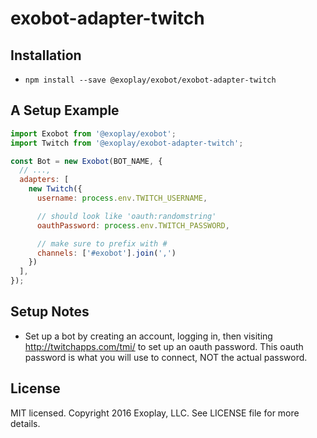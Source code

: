 # exobot-adapter-twitch

## Installation

* `npm install --save @exoplay/exobot/exobot-adapter-twitch`

## A Setup Example

```javascript
import Exobot from '@exoplay/exobot';
import Twitch from '@exoplay/exobot-adapter-twitch';

const Bot = new Exobot(BOT_NAME, {
  // ...,
  adapters: [
    new Twitch({
      username: process.env.TWITCH_USERNAME,

      // should look like 'oauth:randomstring'
      oauthPassword: process.env.TWITCH_PASSWORD,

      // make sure to prefix with #
      channels: ['#exobot'].join(',')
    })
  ],
});
```

## Setup Notes

* Set up a bot by creating an account, logging in, then visiting
  http://twitchapps.com/tmi/ to set up an oauth password. This oauth password
  is what you will use to connect, NOT the actual password.

## License

MIT licensed. Copyright 2016 Exoplay, LLC. See LICENSE file for more details.
